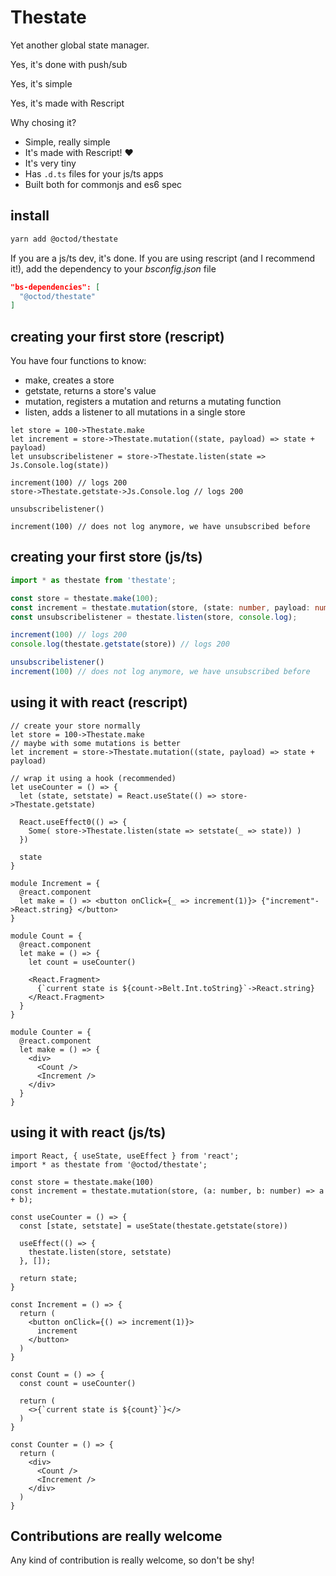 Thestate
========

Yet another global state manager.

Yes, it's done with push/sub

Yes, it's simple

Yes, it's made with Rescript

Why chosing it?

- Simple, really simple
- It's made with Rescript! ❤️
- It's very tiny
- Has `.d.ts` files for your js/ts apps
- Built both for commonjs and es6 spec

## install

```bash
yarn add @octod/thestate
```

If you are a js/ts dev, it's done. If you are using rescript (and I recommend it!), add the dependency to your *bsconfig.json* file

```json
"bs-dependencies": [
  "@octod/thestate"
]
```

## creating your first store (rescript)

You have four functions to know: 

- make, creates a store
- getstate, returns a store's value
- mutation, registers a mutation and returns a mutating function
- listen, adds a listener to all mutations in a single store

```rescript
let store = 100->Thestate.make
let increment = store->Thestate.mutation((state, payload) => state + payload)
let unsubscribelistener = store->Thestate.listen(state => Js.Console.log(state))

increment(100) // logs 200
store->Thestate.getstate->Js.Console.log // logs 200

unsubscribelistener()

increment(100) // does not log anymore, we have unsubscribed before
```

## creating your first store (js/ts)

```ts
import * as thestate from 'thestate';

const store = thestate.make(100);
const increment = thestate.mutation(store, (state: number, payload: number) => state + payload);
const unsubscribelistener = thestate.listen(store, console.log);

increment(100) // logs 200
console.log(thestate.getstate(store)) // logs 200

unsubscribelistener()
increment(100) // does not log anymore, we have unsubscribed before
```

## using it with react (rescript)

```rescript
// create your store normally
let store = 100->Thestate.make
// maybe with some mutations is better
let increment = store->Thestate.mutation((state, payload) => state + payload)

// wrap it using a hook (recommended)
let useCounter = () => {
  let (state, setstate) = React.useState(() => store->Thestate.getstate)
    
  React.useEffect0(() => {
    Some( store->Thestate.listen(state => setstate(_ => state)) )
  })

  state
}

module Increment = {
  @react.component
  let make = () => <button onClick={_ => increment(1)}> {"increment"->React.string} </button>
}

module Count = {
  @react.component 
  let make = () => {
    let count = useCounter()

    <React.Fragment>
      {`current state is ${count->Belt.Int.toString}`->React.string}
    </React.Fragment>
  }
}

module Counter = {
  @react.component
  let make = () => {
    <div>
      <Count />
      <Increment />
    </div>
  }
}
```

## using it with react (js/ts)

```tsx
import React, { useState, useEffect } from 'react';
import * as thestate from '@octod/thestate';

const store = thestate.make(100)
const increment = thestate.mutation(store, (a: number, b: number) => a + b);

const useCounter = () => {
  const [state, setstate] = useState(thestate.getstate(store))

  useEffect(() => {
    thestate.listen(store, setstate)
  }, []);

  return state;
}

const Increment = () => {
  return (
    <button onClick={() => increment(1)}>
      increment
    </button>
  )
}

const Count = () => {
  const count = useCounter()
  
  return (
    <>{`current state is ${count}`}</>
  )
}

const Counter = () => {
  return (
    <div>
      <Count />
      <Increment />
    </div>
  )
}
```

## Contributions are really welcome

Any kind of contribution is really welcome, so don't be shy! 

